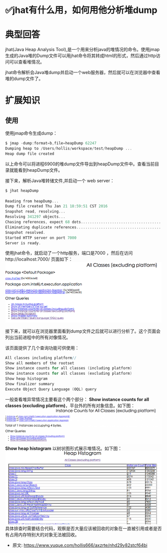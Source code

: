 # ✅jhat有什么用，如何用他分析堆dump
<!--page header-->

<a name="Htk48"></a>
# 典型回答

jhat(Java Heap Analysis Tool),是一个用来分析java的堆情况的命令。使用jmap生成的Java堆的Dump文件可以用jhat命令将其转成html的形式，然后通过http访问可以查看堆情况。

jhat命令解析会Java堆dump并启动一个web服务器，然后就可以在浏览器中查看堆的dump文件了。

<a name="z8sLN"></a>
# 扩展知识

<a name="PlJc0"></a>
## 使用

使用jmap命令生成dump：

```c
$ jmap -dump:format=b,file=heapDump 62247
Dumping heap to /Users/hollis/workspace/test/heapDump ...
Heap dump file created
```

以上命令可以将进程6900的堆dump文件导出到heapDump文件中。查看当前目录就能看到heapDump文件。

接下来，解析Java堆转储文件,并启动一个 web server：

```c
$ jhat heapDump

Reading from heapDump...
Dump file created Thu Jan 21 18:59:51 CST 2016
Snapshot read, resolving...
Resolving 341297 objects...
Chasing references, expect 68 dots....................................................................
Eliminating duplicate references....................................................................
Snapshot resolved.
Started HTTP server on port 7000
Server is ready.
```

使用jhat命令，就启动了一个http服务，端口是7000 ，然后在访问http://localhost:7000/
页面如下：
[![](./img/skaUoAeey2j66ZST/1696856886268-0af6bd97-9507-4900-972b-48f25f7e4302-452413.png)](http://www.hollischuang.com/wp-content/uploads/2016/01/QQ20160121-1.png)

接下来，就可以在浏览器里面看到dump文件之后就可以进行分析了。这个页面会列出当前进程中的所有对像情况。

该页面提供了几个查询功能可供使用：

```c
All classes including platform//
Show all members of the rootset
Show instance counts for all classes (including platform)
Show instance counts for all classes (excluding platform)
Show heap histogram
Show finalizer summary
Execute Object Query Language (OQL) query
```

一般查看堆异常情况主要看这个两个部分：
**Show instance counts for all classes (excluding platform)**，平台外的所有对象信息。如下图：
[![](./img/skaUoAeey2j66ZST/1696856921301-88ef08f2-5d89-4424-bf15-0b1dbdd9857a-661588.png)](http://www.hollischuang.com/wp-content/uploads/2016/01/QQ20160121-3.png)
**Show heap histogram** 以树状图形式展示堆情况。如下图：
[![](./img/skaUoAeey2j66ZST/1696856921573-1ea1be3a-4149-4208-bbfd-11cbacb2a3c5-128756.png)](http://www.hollischuang.com/wp-content/uploads/2016/01/QQ20160121-2.png)
具体排查时需要结合代码，观察是否大量应该被回收的对象在一直被引用或者是否有占用内存特别大的对象无法被回收。


<!--page footer-->
- 原文: <https://www.yuque.com/hollis666/axzrte/nhd29y82stcf64bi>